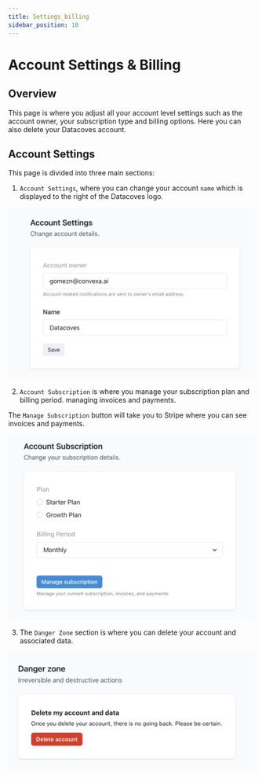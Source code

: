 ```yaml
---
title: Settings_billing
sidebar_position: 10
---
```


# Account Settings & Billing

## Overview

This page is where you adjust all your account level settings such as the account owner, your subscription type and billing options. Here you can also delete your Datacoves account.

## Account Settings

This page is divided into three main sections:

1. `Account Settings`, where you can change your account `name` which is displayed to the right of the Datacoves logo.

  ![Settings and Billing Settings](./assets/settingsbilling_landing_settings.png)

2. `Account Subscription` is where you manage your subscription plan and billing period. managing invoices and payments.

  The `Manage Subscription` button will take you to Stripe where you can see invoices and payments.

  ![Settings and Billing Subscription](./assets/settingsbilling_landing_subscription.png)

3. The `Danger Zone` section is where you can delete your account and associated data.

  ![Settings and Billing Danger](./assets/settingsbilling_landing_danger.png)
